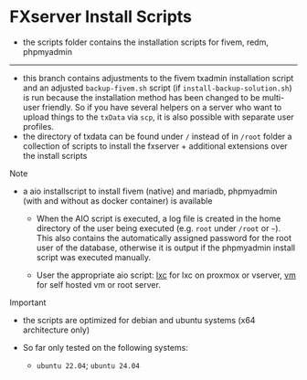 # FXserver Install Scripts

- the scripts folder contains the installation scripts for fivem, redm, phpmyadmin 
------
- this branch contains adjustments to the fivem txadmin installation script and an adjusted `backup-fivem.sh` script (if `install-backup-solution.sh`) is run because the installation method has been changed to be multi-user friendly. So if you have several helpers on a server who want to upload things to the `txData` via `scp`, it is also possible with separate user profiles.
- the directory of txdata can be found under `/` instead of in `/root` folder
a collection of scripts to install the fxserver + additional extensions over the install scripts

> [!NOTE]
> - a aio installscript to install fivem (native) and mariadb, phpmyadmin (with and without as docker container) is available
>
>   - When the AIO script is executed, a log file is created in the home directory of the user being executed (e.g. `root` under `/root` or `~`). This also contains the automatically assigned password for the root user of the database, otherwise it is output if the phpmyadmin install script was executed manually.
>
>   - User the appropriate aio script:
>     [lxc](./0-aio_installscript-lxc.sh) for lxc on proxmox or vserver, [vm](./0-aio_installscript-vm.sh) for self hosted vm or root server.

> [!IMPORTANT]
> - the scripts are optimized for debian and ubuntu systems (x64 architecture only)
>
> - So far only tested on the following systems:
>   - `ubuntu 22.04`; `ubuntu 24.04`
